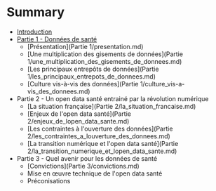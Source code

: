 # Summary

* [Introduction](README.md)
* [Partie 1 - Données de santé](donnee_de_sante.md)
   * [Présentation](Partie 1/presentation.md)
   * [Une multiplication des gisements de données](Partie 1/une_multiplication_des_gisements_de_donnees.md)
   * [Les principaux entrepôts de données](Partie 1/les_principaux_entrepots_de_donnees.md)
   * [Culture vis-à-vis des données](Partie 1/culture_vis-a-vis_des_donnees.md)
* Partie 2 - Un open data santé entrainé par la révolution numérique
   * [La situation française](Partie 2/la_situation_francaise.md)
   * [Enjeux de l'open data santé](Partie 2/enjeux_de_lopen_data_sante.md)
   * [Les contraintes à l'ouverture des données](Partie 2/les_contraintes_a_louverture_des_donnees.md)
   * [La transition numérique et l'open data santé](Partie 2/la_transition_numerique_et_lopen_data_sante.md)
* Partie 3 - Quel avenir pour les données de santé
   * [Convictions](Partie 3/convictions.md)
   * Mise en œuvre technique de l'open data santé
   * Préconisations

